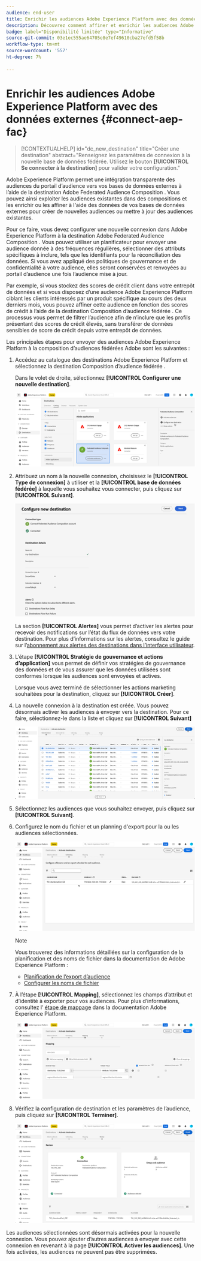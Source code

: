 ```yaml
---
audience: end-user
title: Enrichir les audiences Adobe Experience Platform avec des données externes
description: Découvrez comment affiner et enrichir les audiences Adobe Experience Platform avec les données de vos bases de données fédérées à l’aide de la destination de composition d’audiences fédérées.
badge: label="Disponibilité limitée" type="Informative"
source-git-commit: 03e1ec555ae64705e8e7ef49610cba27efd5f58b
workflow-type: tm+mt
source-wordcount: '557'
ht-degree: 7%

---
```


# Enrichir les audiences Adobe Experience Platform avec des données externes {#connect-aep-fac}

>[!CONTEXTUALHELP]
>id="dc_new_destination"
>title="Créer une destination"
>abstract="Renseignez les paramètres de connexion à la nouvelle base de données fédérée. Utilisez le bouton **[!UICONTROL Se connecter à la destination]** pour valider votre configuration."

Adobe Experience Platform permet une intégration transparente des audiences du portail d’audience vers vos bases de données externes à l’aide de la destination Adobe Federated Audience Composition . Vous pouvez ainsi exploiter les audiences existantes dans des compositions et les enrichir ou les affiner à l&#39;aide des données de vos bases de données externes pour créer de nouvelles audiences ou mettre à jour des audiences existantes.

Pour ce faire, vous devez configurer une nouvelle connexion dans Adobe Experience Platform à la destination Adobe Federated Audience Composition . Vous pouvez utiliser un planificateur pour envoyer une audience donnée à des fréquences régulières, sélectionner des attributs spécifiques à inclure, tels que les identifiants pour la réconciliation des données. Si vous avez appliqué des politiques de gouvernance et de confidentialité à votre audience, elles seront conservées et renvoyées au portail d’audience une fois l’audience mise à jour.

Par exemple, si vous stockez des scores de crédit client dans votre entrepôt de données et si vous disposez d’une audience Adobe Experience Platform ciblant les clients intéressés par un produit spécifique au cours des deux derniers mois, vous pouvez affiner cette audience en fonction des scores de crédit à l’aide de la destination Composition d’audience fédérée . Ce processus vous permet de filtrer l’audience afin de n’inclure que les profils présentant des scores de crédit élevés, sans transférer de données sensibles de score de crédit depuis votre entrepôt de données.

Les principales étapes pour envoyer des audiences Adobe Experience Platform à la composition d’audiences fédérées Adobe sont les suivantes :

1. Accédez au catalogue des destinations Adobe Experience Platform et sélectionnez la destination Composition d’audience fédérée .

   Dans le volet de droite, sélectionnez **[!UICONTROL Configurer une nouvelle destination]**.

   ![](assets/destination-new.png)

1. Attribuez un nom à la nouvelle connexion, choisissez le **[!UICONTROL Type de connexion]** à utiliser et la **[!UICONTROL base de données fédérée]** à laquelle vous souhaitez vous connecter, puis cliquez sur **[!UICONTROL Suivant]**.

   ![](assets/destination-configure.png)

   La section **[!UICONTROL Alertes]** vous permet d’activer les alertes pour recevoir des notifications sur l’état du flux de données vers votre destination. Pour plus d’informations sur les alertes, consultez le guide sur l’[abonnement aux alertes des destinations dans l’interface utilisateur](https://experienceleague.adobe.com/en/docs/experience-platform/destinations/ui/alerts).

1. L’étape **[!UICONTROL Stratégie de gouvernance et actions d’application]** vous permet de définir vos stratégies de gouvernance des données et de vous assurer que les données utilisées sont conformes lorsque les audiences sont envoyées et actives.

   Lorsque vous avez terminé de sélectionner les actions marketing souhaitées pour la destination, cliquez sur **[!UICONTROL Créer]**.

1. La nouvelle connexion à la destination est créée. Vous pouvez désormais activer les audiences à envoyer vers la destination. Pour ce faire, sélectionnez-le dans la liste et cliquez sur **[!UICONTROL Suivant]**

   ![](assets/destination-activate.png)

1. Sélectionnez les audiences que vous souhaitez envoyer, puis cliquez sur **[!UICONTROL Suivant]**.

1. Configurez le nom du fichier et un planning d&#39;export pour la ou les audiences sélectionnées.

   ![](assets/destination-schedule.png)

   >[!NOTE]
   >
   >Vous trouverez des informations détaillées sur la configuration de la planification et des noms de fichier dans la documentation de Adobe Experience Platform :
   >* [Planification de l’export d’audience](https://experienceleague.adobe.com/en/docs/experience-platform/destinations/ui/activate/activate-batch-profile-destinations#scheduling)
   >* [Configurer les noms de fichier](https://experienceleague.adobe.com/en/docs/experience-platform/destinations/ui/activate/activate-batch-profile-destinations#configure-file-names)

1. À l’étape **[!UICONTROL Mapping]**, sélectionnez les champs d’attribut et d’identité à exporter pour vos audiences. Pour plus d’informations, consultez l’ [étape de mappage](https://experienceleague.adobe.com/en/docs/experience-platform/destinations/ui/activate/activate-batch-profile-destinations#mapping) dans la documentation Adobe Experience Platform.

   ![](assets/destination-attributes.png)

1. Vérifiez la configuration de destination et les paramètres de l’audience, puis cliquez sur **[!UICONTROL Terminer]**.

   ![](assets/destination-review.png)

Les audiences sélectionnées sont désormais activées pour la nouvelle connexion. Vous pouvez ajouter d’autres audiences à envoyer avec cette connexion en revenant à la page **[!UICONTROL Activer les audiences]**. Une fois activées, les audiences ne peuvent pas être supprimées.
